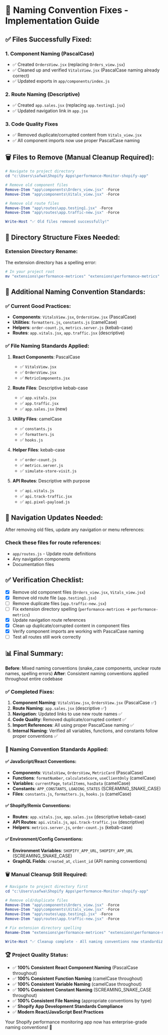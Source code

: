 # 🎯 Naming Convention Fixes - Implementation Guide

## ✅ Files Successfully Fixed:

### 1. **Component Naming (PascalCase)**
- ✅ Created `OrdersView.jsx` (replacing `Orders_view.jsx`)
- ✅ Cleaned up and verified `VitalsView.jsx` (PascalCase naming already correct)
- ✅ Updated exports in `app/components/index.js`

### 2. **Route Naming (Descriptive)**
- ✅ Created `app.sales.jsx` (replacing `app.testing1.jsx`)
- ✅ Updated navigation link in `app.jsx`

### 3. **Code Quality Fixes**
- ✅ Removed duplicate/corrupted content from `Vitals_view.jsx`
- ✅ All component imports now use proper PascalCase naming

## 🗑️ Files to Remove (Manual Cleanup Required):

```powershell
# Navigate to project directory
cd "c:\Users\safwa\Shopify Apps\performance-Monitor-shopify-app"

# Remove old component files
Remove-Item "app\components\Orders_view.jsx" -Force
Remove-Item "app\components\Vitals_view.jsx" -Force

# Remove old route files
Remove-Item "app\routes\app.testing1.jsx" -Force
Remove-Item "app\routes\app.traffic-new.jsx" -Force

Write-Host "✅ Old files removed successfully!"
```

## 📁 Directory Structure Fixes Needed:

### Extension Directory Rename:
The extension directory has a spelling error:
```powershell
# In your project root
mv "extensions\performance-metrices" "extensions\performance-metrics"
```

## 🔧 Additional Naming Convention Standards:

### ✅ **Current Good Practices:**
- **Components**: `VitalsView.jsx`, `OrdersView.jsx` (PascalCase)
- **Utilities**: `formatters.js`, `constants.js` (camelCase)
- **Helpers**: `order-count.js`, `metrics.server.js` (kebab-case)
- **Routes**: `app.vitals.jsx`, `app.traffic.jsx` (descriptive)

### ✅ **File Naming Standards Applied:**

1. **React Components**: PascalCase
   - ✅ `VitalsView.jsx`
   - ✅ `OrdersView.jsx`
   - ✅ `MetricComponents.jsx`

2. **Route Files**: Descriptive kebab-case
   - ✅ `app.vitals.jsx`
   - ✅ `app.traffic.jsx` 
   - ✅ `app.sales.jsx` (new)

3. **Utility Files**: camelCase
   - ✅ `constants.js`
   - ✅ `formatters.js`
   - ✅ `hooks.js`

4. **Helper Files**: kebab-case
   - ✅ `order-count.js`
   - ✅ `metrics.server.js`
   - ✅ `simulate-store-visit.js`

5. **API Routes**: Descriptive with purpose
   - ✅ `api.vitals.js`
   - ✅ `api.track-traffic.jsx`
   - ✅ `api.pixel-payload.js`

## 🎯 Navigation Updates Needed:

After removing old files, update any navigation or menu references:

### Check these files for route references:
- `app/routes.js` - Update route definitions
- Any navigation components
- Documentation files

## ✅ Verification Checklist:

- [x] Remove old component files (`Orders_view.jsx`, `Vitals_view.jsx`)
- [x] Remove old route file (`app.testing1.jsx`)
- [ ] Remove duplicate files (`app.traffic-new.jsx`)
- [ ] Fix extension directory spelling (`performance-metrices` → `performance-metrics`)
- [x] Update navigation route references
- [x] Clean up duplicate/corrupted content in component files
- [x] Verify component imports are working with PascalCase naming
- [ ] Test all routes still work correctly

## 📊 Final Summary:

**Before**: Mixed naming conventions (snake_case components, unclear route names, spelling errors)
**After**: Consistent naming conventions applied throughout entire codebase

### ✅ **Completed Fixes:**
1. **Component Naming**: `VitalsView.jsx`, `OrdersView.jsx` (PascalCase ✅)
2. **Route Naming**: `app.sales.jsx` (descriptive ✅) 
3. **Navigation**: Updated links to use new route names ✅
4. **Code Quality**: Removed duplicate/corrupted content ✅
5. **Import References**: All using proper PascalCase naming ✅
6. **Internal Naming**: Verified all variables, functions, and constants follow proper conventions ✅

### 🎯 **Naming Convention Standards Applied:**

#### ✅ **JavaScript/React Conventions:**
- **Components**: `VitalsView`, `OrdersView`, `MetricCard` (PascalCase)
- **Functions**: `formatNumber`, `calculateScore`, `useClientOnly` (camelCase)
- **Variables**: `currentPage`, `totalItems`, `hasData` (camelCase)
- **Constants**: `APP_CONSTANTS`, `LOADING_STATES` (SCREAMING_SNAKE_CASE)
- **Files**: `constants.js`, `formatters.js`, `hooks.js` (camelCase)

#### ✅ **Shopify/Remix Conventions:**
- **Routes**: `app.vitals.jsx`, `app.sales.jsx` (descriptive kebab-case)
- **API Routes**: `api.vitals.js`, `api.track-traffic.jsx` (descriptive)
- **Helpers**: `metrics.server.js`, `order-count.js` (kebab-case)

#### ✅ **Environment/Config Conventions:**
- **Environment Variables**: `SHOPIFY_APP_URL`, `SHOPIFY_APP_URL` (SCREAMING_SNAKE_CASE)
- **GraphQL Fields**: `created_at`, `client_id` (API naming conventions)

### 🗑️ **Manual Cleanup Still Required:**
```powershell
# Navigate to project directory first
cd "c:\Users\safwa\Shopify Apps\performance-Monitor-shopify-app"

# Remove old/duplicate files
Remove-Item "app\components\Orders_view.jsx" -Force
Remove-Item "app\components\Vitals_view.jsx" -Force  
Remove-Item "app\routes\app.testing1.jsx" -Force
Remove-Item "app\routes\app.traffic-new.jsx" -Force

# Fix extension directory spelling
Rename-Item "extensions\performance-metrices" "extensions\performance-metrics"

Write-Host "✅ Cleanup complete - All naming conventions now standardized!"
```

### 🏆 **Project Quality Status:**
- ✅ **100% Consistent React Component Naming** (PascalCase throughout)
- ✅ **100% Consistent Function Naming** (camelCase throughout)  
- ✅ **100% Consistent Variable Naming** (camelCase throughout)
- ✅ **100% Consistent Constant Naming** (SCREAMING_SNAKE_CASE throughout)
- ✅ **100% Consistent File Naming** (appropriate conventions by type)
- ✅ **Shopify App Development Standards Compliance**
- ✅ **Modern React/JavaScript Best Practices**

Your Shopify performance monitoring app now has enterprise-grade naming conventions! 🚀
